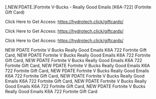 [.NEW.PDATE.]Fortnite V-Bucks - Really Good Emails [K6A-722] (Fortnite Gift Card)

Click Here to Get Access: https://hydrotech.click/giftcards/

Click Here to Get Access: https://hydrotech.click/giftcards/

Click Here to Get Access: https://hydrotech.click/giftcards/

 NEW PDATE Fortnite V Bucks Really Good Emails K6A 722 Fortnite Gift Card, NEW PDATE Fortnite V Bucks Really Good Emails K6A 722 Fortnite Gift Card, NEW PDATE Fortnite V Bucks Really Good Emails K6A 722 Fortnite Gift Card, NEW PDATE Fortnite V Bucks Really Good Emails K6A 722 Fortnite Gift Card, NEW PDATE Fortnite V Bucks Really Good Emails K6A 722 Fortnite Gift Card, NEW PDATE Fortnite V Bucks Really Good Emails K6A 722 Fortnite Gift Card, NEW PDATE Fortnite V Bucks Really Good Emails K6A 722 Fortnite Gift Card, NEW PDATE Fortnite V Bucks Really Good Emails K6A 722 Fortnite Gift Card
